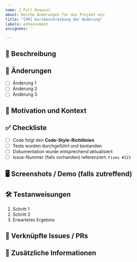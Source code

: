 ```yaml
---
name: 🚀 Pull Request
about: Reiche Änderungen für das Projekt ein
title: "[PR] Kurzbeschreibung der Änderung"
labels: enhancement
assignees: ''

---
```


## 📌 Beschreibung
<!-- Eine kurze, präzise Beschreibung der Änderungen und des Zwecks des PRs. -->

## 🔄 Änderungen
<!-- Liste der vorgenommenen Änderungen -->
- [ ] Änderung 1
- [ ] Änderung 2
- [ ] Änderung 3

## 🎯 Motivation und Kontext
<!-- Warum wurden diese Änderungen vorgenommen? Behebt es ein bestimmtes Problem oder fügt es eine neue Funktion hinzu? -->

## ✅ Checkliste
- [ ] Code folgt den **Code-Style-Richtlinien**
- [ ] Tests wurden durchgeführt und bestanden
- [ ] Dokumentation wurde entsprechend aktualisiert
- [ ] Issue-Nummer (falls vorhanden) referenziert: `Fixes #123`

## 🖥 Screenshots / Demo (falls zutreffend)
<!-- Falls UI-Änderungen gemacht wurden, bitte Screenshots oder eine kurze Demo hinzufügen. -->

## 🛠 Testanweisungen
<!-- Wie kann der Reviewer die Änderungen testen? Welche Schritte sind notwendig? -->
1. Schritt 1
2. Schritt 2
3. Erwartetes Ergebnis

## 🔗 Verknüpfte Issues / PRs
<!-- Falls dieser PR mit einem anderen Issue oder Pull Request zusammenhängt, bitte hier verlinken. -->

## 📎 Zusätzliche Informationen
<!-- Falls es etwas gibt, das beachtet werden sollte (Breaking Changes, technische Einschränkungen etc.). -->
